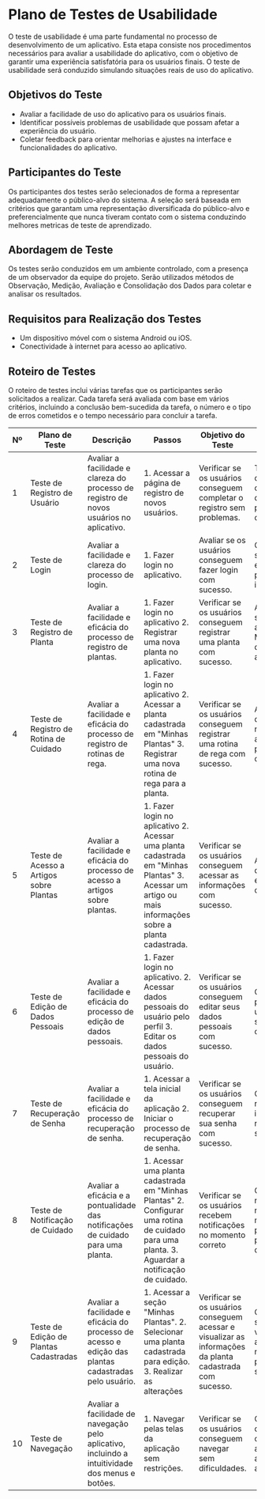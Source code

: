 # Plano de Testes de Usabilidade

O teste de usabilidade é uma parte fundamental no processo de desenvolvimento de um aplicativo. Esta etapa consiste nos procedimentos necessários para avaliar a usabilidade do aplicativo, com o objetivo de garantir uma experiência satisfatória para os usuários finais. O teste de usabilidade será conduzido simulando situações reais de uso do aplicativo.

## Objetivos do Teste

- Avaliar a facilidade de uso do aplicativo para os usuários finais.
- Identificar possíveis problemas de usabilidade que possam afetar a experiência do usuário.
- Coletar feedback para orientar melhorias e ajustes na interface e funcionalidades do aplicativo.

## Participantes do Teste

Os participantes dos testes serão selecionados de forma a representar adequadamente o público-alvo do sistema. A seleção será baseada em critérios que garantam uma representação diversificada do público-alvo e preferencialmente que nunca tiveram contato com o sistema conduzindo melhores metricas de teste de aprendizado. 

## Abordagem de Teste

Os testes serão conduzidos em um ambiente controlado, com a presença de um observador da equipe do projeto. Serão utilizados métodos de Observação, Medição, Avaliação e Consolidação dos Dados para coletar e analisar os resultados.

## Requisitos para Realização dos Testes

- Um dispositivo móvel com o sistema Android ou iOS.
- Conectividade à internet para acesso ao aplicativo.

## Roteiro de Testes
O roteiro de testes inclui várias tarefas que os participantes serão solicitados a realizar. Cada tarefa será avaliada com base em vários critérios, incluindo a conclusão bem-sucedida da tarefa, o número e o tipo de erros cometidos e o tempo necessário para concluir a tarefa.

| Nº | Plano de Teste | Descrição | Passos | Objetivo do Teste | Critério de Êxito |
| --- | --- | --- | --- | --- | --- |
| 1 | Teste de Registro de Usuário | Avaliar a facilidade e clareza do processo de registro de novos usuários no aplicativo. | 1. Acessar a página de registro de novos usuários. | Verificar se os usuários conseguem completar o registro sem problemas. | Todos os campos obrigatórios devem ser preenchidos corretamente. |
| 2 | Teste de Login | Avaliar a facilidade e clareza do processo de login. | 1. Fazer login no aplicativo. | Avaliar se os usuários conseguem fazer login com sucesso. | O usuário deve ser autenticado e redirecionado para a tela inicial. |
| 3 | Teste de Registro de Planta | Avaliar a facilidade e eficácia do processo de registro de plantas. | 1. Fazer login no aplicativo 2. Registrar uma nova planta no aplicativo. | Verificar se os usuários conseguem registrar uma planta com sucesso. | A planta deve ser registrada e aparecer na em Minhas Plantas do usuário associado. |
| 4 | Teste de Registro de Rotina de Cuidado | Avaliar a facilidade e eficácia do processo de registro de rotinas de rega. | 1. Fazer login no aplicativo 2. Acessar a planta cadastrada em "Minhas Plantas" 3. Registrar uma nova rotina de rega para a planta. | Verificar se os usuários conseguem registrar uma rotina de rega com sucesso. | A rotina de rega deve ser registrada e associada à planta correspondente. |
| 5 | Teste de Acesso a Artigos sobre Plantas | Avaliar a facilidade e eficácia do processo de acesso a artigos sobre plantas. | 1. Fazer login no aplicativo 2. Acessar uma planta cadastrada em "Minhas Plantas" 3. Acessar um artigo ou mais informações sobre a planta cadastrada. | Verificar se os usuários conseguem acessar as informações com sucesso. | As informações devem ser exibidas corretamente. |
| 6 | Teste de Edição de Dados Pessoais | Avaliar a facilidade e eficácia do processo de edição de dados pessoais. | 1. Fazer login no aplicativo. 2. Acessar dados pessoais do usuário pelo perfil 3. Editar os dados pessoais do usuário. | Verificar se os usuários conseguem editar seus dados pessoais com sucesso. | Os dados pessoais do usuário devem ser atualizados corretamente. |
| 7 | Teste de Recuperação de Senha | Avaliar a facilidade e eficácia do processo de recuperação de senha. | 1. Acessar a tela inicial da aplicação 2. Iniciar o processo de recuperação de senha. | Verificar se os usuários conseguem recuperar sua senha com sucesso. | O usuário deve receber as instruções de recuperação de senha. |
| 8 | Teste de Notificação de Cuidado | Avaliar a eficácia e a pontualidade das notificações de cuidado para uma planta. | 1. Acessar uma planta cadastrada em "Minhas Plantas" 2. Configurar uma rotina de cuidado para uma planta. 3. Aguardar a notificação de cuidado. | Verificar se os usuários recebem notificações no momento correto | O usuário deve receber uma notificação no momento programado para o cuidado da planta. |
| 9 | Teste de Edição de Plantas Cadastradas | Avaliar a facilidade e eficácia do processo de acesso e edição das plantas cadastradas pelo usuário. | 1. Acessar a seção "Minhas Plantas". 2. Selecionar uma planta cadastrada para edição. 3. Realizar as alterações| Verificar se os usuários conseguem acessar e visualizar as informações da planta cadastrada com sucesso. | O usuário deve ser capaz de visualizar todas as informações relevantes da planta selecionada. |
| 10 | Teste de Navegação | Avaliar a facilidade de navegação pelo aplicativo, incluindo a intuitividade dos menus e botões. | 1. Navegar pelas telas da aplicação sem restrições. | Verificar se os usuários conseguem navegar sem dificuldades. | Os usuários devem conseguir acessar todas as seções do aplicativo. |
